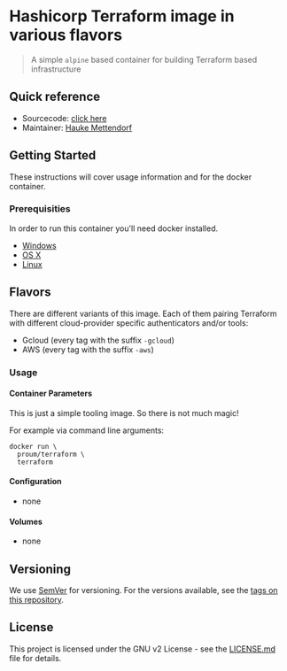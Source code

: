 # Hashicorp Terraform image in various flavors

> A simple ```alpine``` based container for building Terraform based infrastructure

## Quick reference

* Sourcecode:
  [click here](https://github.com/proum-public/terraform)
* Maintainer: [Hauke Mettendorf](https://mettendorf.it/)

## Getting Started

These instructions will cover usage information and for the docker container.

### Prerequisities

In order to run this container you'll need docker installed.

* [Windows](https://docs.docker.com/windows/started)
* [OS X](https://docs.docker.com/mac/started/)
* [Linux](https://docs.docker.com/linux/started/)

## Flavors
There are different variants of this image. Each of them pairing Terraform with
different cloud-provider specific authenticators and/or tools:
- Gcloud (every tag with the suffix `-gcloud`)
- AWS (every tag with the suffix `-aws`)

### Usage

#### Container Parameters

This is just a simple tooling image. So there is not much magic!

For example via command line arguments:

```shell script
docker run \
  proum/terraform \
  terraform
```

#### Configuration

* none

#### Volumes

* none

## Versioning

We use [SemVer](http://semver.org/) for versioning. For the versions available,
see the [tags on this repository](https://github.com/your/repository/tags).

## License

This project is licensed under the GNU v2 License -
see the [LICENSE.md](LICENSE.md) file for details.
